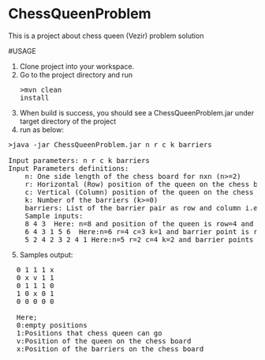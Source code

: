 # ChessQueenProblem
This is a project about chess queen (Vezir) problem solution

#USAGE
1. Clone project into your workspace.
2. Go to the project directory and run <pre>>mvn clean install</pre>
3. When build is success, you should see a ChessQueenProblem.jar under target directory of the project
4. run as below:
<pre>
>java -jar ChessQueenProblem.jar n r c k barriers

Input parameters: n r c k barriers
Input Parameters definitions:
    n: One side length of the chess board for nxn (n>=2)
    r: Horizontal (Row) position of the queen on the chess board (r<=n)
    c: Vertical (Column) position of the queen on the chess board (c<=n)
    k: Number of the barriers (k>=0) 
    barriers: List of the barrier pair as row and column i.e 3 5 4 2
    Sample inputs:
    8 4 3  Here: n=8 and position of the queen is row=4 and column=3 (4,3) and no input for barriers
    6 4 3 1 5 6  Here:n=6 r=4 c=3 k=1 and barrier point is row=5 and column=6 (5,6)
    5 2 4 2 3 2 4 1 Here:n=5 r=2 c=4 k=2 and barrier points are (3,2)(4,1)
</pre>	

5. Samples output:
  <pre>
  0 1 1 1 x
  0 x v 1 1
  0 1 1 1 0
  1 0 x 0 1
  0 0 0 0 0
  
  Here;
  0:empty positions
  1:Positions that chess queen can go
  v:Position of the queen on the chess board
  x:Position of the barriers on the chess board
  </pre>



